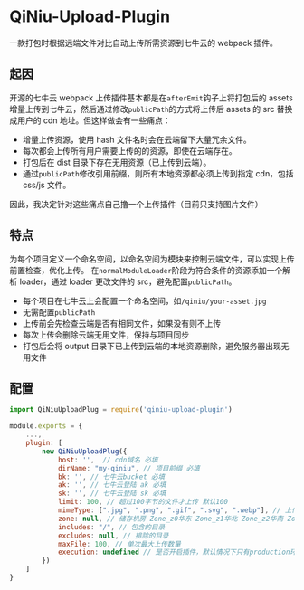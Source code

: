 # QiNiu-Upload-Plugin

一款打包时根据远端文件对比自动上传所需资源到七牛云的 webpack 插件。

## 起因

开源的七牛云 webpack 上传插件基本都是在`afterEmit`钩子上将打包后的 assets 增量上传到七牛云，然后通过修改`publicPath`的方式将上传后 assets 的 src 替换成用户的 cdn 地址。但这样做会有一些痛点：

- 增量上传资源，使用 hash 文件名时会在云端留下大量冗余文件。
- 每次都会上传所有用户需要上传的的资源，即使在云端存在。
- 打包后在 dist 目录下存在无用资源（已上传到云端）。
- 通过`publicPath`修改引用前缀，则所有本地资源都必须上传到指定 cdn，包括 css/js 文件。

因此，我决定针对这些痛点自己撸一个上传插件（目前只支持图片文件）

## 特点

为每个项目定义一个命名空间，以命名空间为模块来控制云端文件，可以实现上传前置检查，优化上传。
在`normalModuleLoader`阶段为符合条件的资源添加一个解析 loader，通过 loader 更改文件的 src，避免配置`publicPath`。

- 每个项目在七牛云上会配置一个命名空间，如`/qiniu/your-asset.jpg`
- 无需配置`publicPath`
- 上传前会先检查云端是否有相同文件，如果没有则不上传
- 每次上传会删除云端无用文件，保持与项目同步
- 打包后会将 output 目录下已上传到云端的本地资源删除，避免服务器出现无用文件

## 配置

```js
import QiNiuUploadPlug = require('qiniu-upload-plugin')

module.exports = {
    ...,
    plugin: [
        new QiNiuUploadPlug({
            host: '',  // cdn域名 必填
            dirName: "my-qiniu", // 项目前缀 必填
            bk: '', // 七牛云bucket 必填
            ak: '', // 七牛云登陆 ak 必填
            sk: '', // 七牛云登陆 sk 必填
            limit: 100, // 超过100字节的文件才上传 默认100
            mimeType: [".jpg", ".png", ".gif", ".svg", ".webp"], // 上传的文件后缀
            zone: null, // 储存机房 Zone_z0华东 Zone_z1华北 Zone_z2华南 Zone_na0北美
            includes: "/", // 包含的目录
            excludes: null, // 排除的目录
            maxFile: 100, // 单次最大上传数量
            execution: undefined // 是否开启插件，默认情况下只有production环境执行插件上传任务
        })
    ]
}

```

